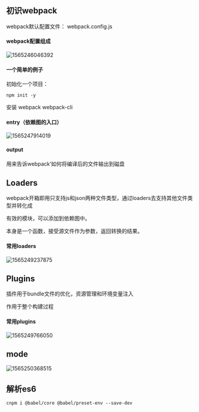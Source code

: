 ## 初识webpack



webpack默认配置文件： webpack.config.js



#### webpack配置组成

![1565246046392](C:\Users\flnet\AppData\Roaming\Typora\typora-user-images\1565246046392.png)







#### 一个简单的例子

初始化一个项目：

```shell
npm init -y
```

安装 webpack webpack-cli





#### entry（依赖图的入口）

![1565247914019](C:\Users\flnet\AppData\Roaming\Typora\typora-user-images\1565247914019.png)



#### output

用来告诉webpack‘如何将编译后的文件输出到磁盘







## Loaders



webpack开箱即用只支持js和json两种文件类型，通过loaders去支持其他文件类型并转化成

有效的模块，可以添加到依赖图中。

本身是一个函数，接受源文件作为参数，返回转换的结果。



#### 常用loaders

![1565249237875](C:\Users\flnet\AppData\Roaming\Typora\typora-user-images\1565249237875.png)





## Plugins

插件用于bundle文件的优化，资源管理和环境变量注入

作用于整个构建过程



#### 常用plugins

![1565249766050](C:\Users\flnet\AppData\Roaming\Typora\typora-user-images\1565249766050.png)







## mode

![1565250368515](C:\Users\flnet\AppData\Roaming\Typora\typora-user-images\1565250368515.png)





## 解析es6

```shell
cnpm i @babel/core @babel/preset-env --save-dev
```







